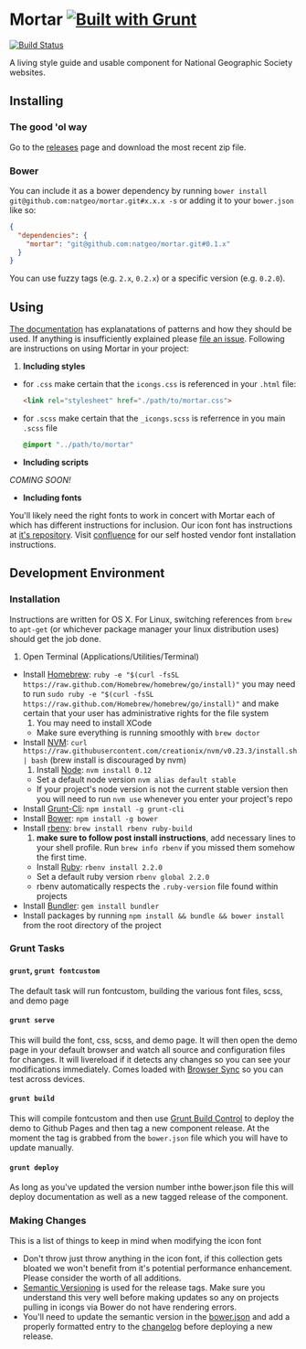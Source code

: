 # Mortar [![Built with Grunt](https://cdn.gruntjs.com/builtwith.png)](http://gruntjs.com/)

[![Build Status][travis-image]][travis-url]

A living style guide and usable component for National Geographic Society websites.

## Installing

### The good 'ol way

Go to the [releases](https://github.com/natgeo/mortar/releases) page and download the most recent zip file.

### Bower

You can include it as a bower dependency by running `bower install git@github.com:natgeo/mortar.git#x.x.x -s` or adding it to your `bower.json` like so:

``` json
{
  "dependencies": {
    "mortar": "git@github.com:natgeo/mortar.git#0.1.x"
  }
}
```

You can use fuzzy tags (e.g. `2.x`, `0.2.x`) or a specific version (e.g. `0.2.0`).

## Using

[The documentation](http://natgeo.github.io/mortar/) has explanatations of patterns and how they should be used. If anything is insufficiently explained please [file an issue](https://github.com/natgeo/mortar/issues). Following are instructions on using Mortar in your project:

1. **Including styles**
  - for `.css` make certain that the `icongs.css` is referenced in your `.html` file:
    ```html
    <link rel="stylesheet" href="./path/to/mortar.css">
    ```
  - for `.scss`  make certain that the `_icongs.scss` is referrence in you main `.scss` file
     ```scss
     @import "../path/to/mortar"
     ```
- **Including scripts**

*COMING SOON!*

- **Including fonts**

You'll likely need the right fonts to work in concert with Mortar each of which has different instructions for inclusion. Our icon font has instructions at  [it's repository](https://github.com/natgeo/icongs). Visit [confluence](https://confluence.nationalgeographic.com/display/DS/Web+Fonts) for our self hosted vendor font installation instructions.

## Development Environment

### Installation

Instructions are written for OS X. For Linux, switching references from `brew` to `apt-get` (or whichever package manager your linux distribution uses) should get the job done.

1. Open Terminal (Applications/Utilities/Terminal)
- Install [Homebrew](http://brew.sh/): ```ruby -e "$(curl -fsSL https://raw.github.com/Homebrew/homebrew/go/install)"``` you may need to run ```sudo ruby -e "$(curl -fsSL https://raw.github.com/Homebrew/homebrew/go/install)"``` and make certain that your user has administrative rights for the file system
  1. You may need to install XCode
  - Make sure everything is running smoothly with ```brew doctor```
- Install [NVM](https://github.com/creationix/nvm): ```curl https://raw.githubusercontent.com/creationix/nvm/v0.23.3/install.sh | bash``` (brew install is discouraged by nvm)
  1. Install [Node](http://nodejs.org/): ```nvm install 0.12```
  - Set a default node version ```nvm alias default stable```
  - If your project's node version is not the current stable version then you will need to run ```nvm use``` whenever you enter your project's repo
- Install [Grunt-Cli](http://gruntjs.com/): ```npm install -g grunt-cli```
- Install [Bower](http://bower.io/): ```npm install -g bower```
- Install [rbenv](https://github.com/sstephenson/rbenv): ```brew install rbenv ruby-build```
  1. **make sure to follow post install instructions**, add necessary lines to your shell profile. Run ```brew info rbenv``` if you missed them somehow the first time.
  - Install [Ruby](https://www.ruby-lang.org/en/): ```rbenv install 2.2.0```
  - Set a default ruby version ```rbenv global 2.2.0```
  - rbenv automatically respects the `.ruby-version` file found within projects
- Install [Bundler](http://bundler.io/): ```gem install bundler```
- Install packages by running ```npm install && bundle && bower install``` from the root directory of the project

### Grunt Tasks

#### `grunt`, `grunt fontcustom`

The default task will run fontcustom, building the various font files, scss, and demo page

#### `grunt serve`

This will build the font, css, scss, and demo page. It will then open the demo page in your default browser and watch all source and configuration files for changes. It will livereload if it detects any changes so you can see your modifications immediately. Comes loaded with [Browser Sync](https://github.com/shakyShane/browser-sync) so you can test across devices.

#### `grunt build`

This will compile fontcustom and then use [Grunt Build Control](https://github.com/robwierzbowski/grunt-build-control) to deploy the demo to Github Pages and then tag a new component release. At the moment the tag is grabbed from the `bower.json` file which you will have to update manually.

#### `grunt deploy`

As long as you've updated the version number inthe bower.json file this will deploy documentation as well as a new tagged release of the component.

### Making Changes

This is a list of things to keep in mind when modifying the icon font

- Don't throw just throw anything in the icon font, if this collection gets bloated we won't benefit from it's potential performance enhancement. Please consider the worth of all additions.
- [Semantic Versioning](http://semver.org/) is used for the release tags. Make sure you understand this very well before making updates so any on projects pulling in icongs via Bower do not have rendering errors.
- You'll need to update the semantic version in the [bower.json](https://github.com/natgeo/mortar/blob/0357dfdd41b10964acf296c2f4cea7bee10f3b94/bower.json#L3) and add a properly formatted entry to the [changelog](https://github.com/natgeo/mortar/blob/master/CHANGELOG.md) before deploying a new release.

[travis-image]: https://img.shields.io/travis/natgeo/mortar.svg?branch=master&style=flat-square
[travis-url]: https://travis-ci.org/natgeo/mortar
